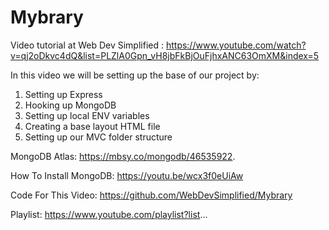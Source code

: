 # Mybrary

Video tutorial at Web Dev Simplified : https://www.youtube.com/watch?v=qj2oDkvc4dQ&list=PLZlA0Gpn_vH8jbFkBjOuFjhxANC63OmXM&index=5

In this video we will be setting up the base of our project by:
1. Setting up Express
2. Hooking up MongoDB
3. Setting up local ENV variables
4. Creating a base layout HTML file
5. Setting up our MVC folder structure

MongoDB Atlas:
https://mbsy.co/mongodb/46535922.  

How To Install MongoDB:
https://youtu.be/wcx3f0eUiAw

Code For This Video:
https://github.com/WebDevSimplified/Mybrary

Playlist:
https://www.youtube.com/playlist?list...
